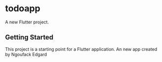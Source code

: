 # todoapp

A new Flutter project.

## Getting Started

This project is a starting point for a Flutter application.
 An new app created by Ngoufack Edgard
